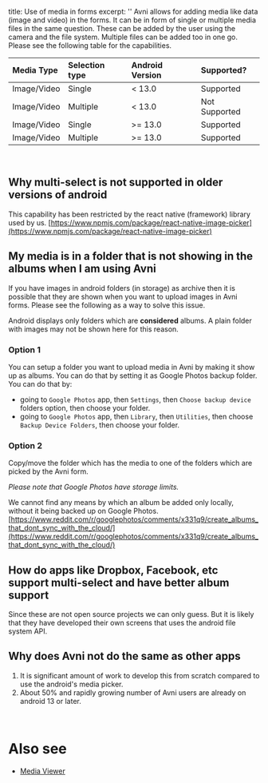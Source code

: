 title: Use of media in forms
excerpt: ''
Avni allows for adding media like data (image and video) in the forms. It can be in form of single or multiple media files in the same question. These can be added by the user using the camera and the file system. Multiple files can be added too in one go. Please see the following table for the capabilities.

| Media Type  | Selection type | Android Version | Supported?    |
| :---------- | :------------- | :-------------- | :------------ |
| Image/Video | Single         | &lt; 13.0       | Supported     |
| Image/Video | Multiple       | &lt; 13.0       | Not Supported |
| Image/Video | Single         | &gt;= 13.0      | Supported     |
| Image/Video | Multiple       | &gt;= 13.0      | Supported     |

<br />

## Why multi-select is not supported in older versions of android

This capability has been restricted by the react native (framework) library used by us. [https://www.npmjs.com/package/react-native-image-picker](https://www.npmjs.com/package/react-native-image-picker)

## My media is in a folder that is not showing in the albums when I am using Avni

If you have images in android folders (in storage) as archive then it is possible that they are shown when you want to upload images in Avni forms. Please see the following as a way to solve this issue.

Android displays only folders which are **considered** albums. A plain folder with images may not be shown here for this reason.

### Option 1

You can setup a folder you want to upload media in Avni by making it show up as albums. You can do that by setting it as Google Photos backup folder. You can do that by:

* going to `Google Photos` app, then `Settings`, then `Choose backup device` folders option, then choose your folder.
* going to `Google Photos` app, then `Library`, then `Utilities`, then choose `Backup Device Folders`, then choose your folder.

### Option 2

Copy/move the folder which has the media to one of the folders which are picked by the Avni form.

*Please note that Google Photos have storage limits.*

We cannot find any means by which an album be added only locally, without it being backed up on Google Photos. [https://www.reddit.com/r/googlephotos/comments/x331q9/create_albums_that_dont_sync_with_the_cloud/](https://www.reddit.com/r/googlephotos/comments/x331q9/create_albums_that_dont_sync_with_the_cloud/)

## How do apps like Dropbox, Facebook, etc support multi-select and have better album support

Since these are not open source projects we can only guess. But it is likely that they have developed their own screens that uses the android file system API.

## Why does Avni not do the same as other apps

1. It is significant amount of work to develop this from scratch compared to use the android's media picker.
2. About 50% and rapidly growing number of Avni users are already on android 13 or later.

<br />

# Also see

* [Media Viewer](doc:media-viewer)